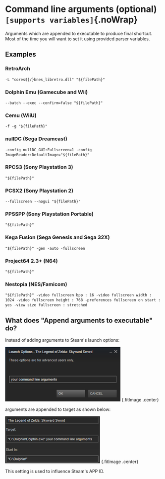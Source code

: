 # Command line arguments (optional) `[supports variables]`{.noWrap}

Arguments which are appended to executable to produce final shortcut. Most of the time you will want to set it using provided parser variables.

## Examples

### RetroArch

```
-L "cores${/}bnes_libretro.dll" "${filePath}"
```

### Dolphin Emu (Gamecube and Wii)

```
--batch --exec --confirm=false "${filePath}"
```

### Cemu (WiiU)

```
-f -g "${filePath}"
```

### nullDC (Sega Dreamcast)

```
-config nullDC_GUI:Fullscreen=1 -config ImageReader:DefaultImage="${filePath}"
```

### RPCS3 (Sony Playstation 3)

```
"${filePath}"
```

### PCSX2 (Sony Playstation 2)

```
--fullscreen --nogui "${filePath}"
```

### PPSSPP (Sony Playstation Portable)

```
"${filePath}"
```

### Kega Fusion (Sega Genesis and Sega 32X)

```
"${filePath}" -gen -auto -fullscreen
```

### Project64 2.3+ (N64)

```
"${filePath}"
```

### Nestopia (NES/Famicom)

```
"${filePath}" -video fullscreen bpp : 16 -video fullscreen width : 1024 -video fullscreen height : 768 -preferences fullscreen on start : yes -view size fullscreen : stretched 
```

## What does "Append arguments to executable" do?

Instead of adding arguments to Steam's launch options:

![Not appended arguments](../../../assets/images/cmd-not-appended.png) {.fitImage .center}

arguments are appended to target as shown below:

![Appended arguments](../../../assets/images/cmd-appended.png) {.fitImage .center}

This setting is used to influence Steam's APP ID.
